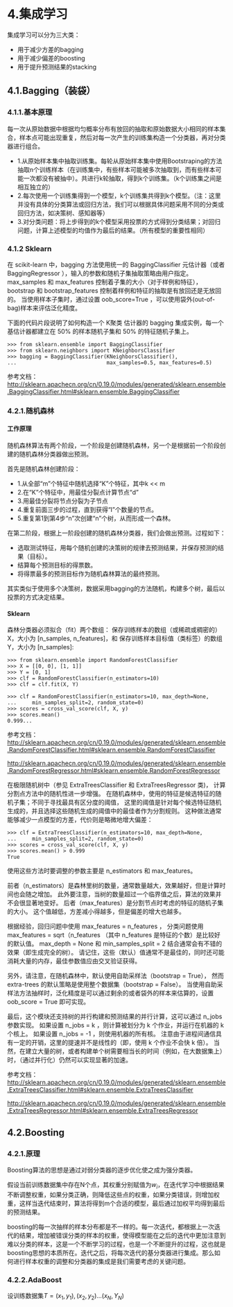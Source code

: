 # 4.集成学习
集成学习可以分为三大类：
* 用于减少方差的bagging
* 用于减少偏差的boosting
* 用于提升预测结果的stacking

## 4.1.Bagging（装袋）
### 4.1.1.基本原理
每一次从原始数据中根据均匀概率分布有放回的抽取和原始数据大小相同的样本集合，样本点可能出现重复，然后对每一次产生的训练集构造一个分类器，再对分类器进行组合。

* 1.从原始样本集中抽取训练集。每轮从原始样本集中使用Bootstraping的方法抽取n个训练样本（在训练集中，有些样本可能被多次抽取到，而有些样本可能一次都没有被抽中）。共进行k轮抽取，得到k个训练集。（k个训练集之间是相互独立的）
* 2.每次使用一个训练集得到一个模型，k个训练集共得到k个模型。（注：这里并没有具体的分类算法或回归方法，我们可以根据具体问题采用不同的分类或回归方法，如决策树、感知器等）
* 3.对分类问题：将上步得到的k个模型采用投票的方式得到分类结果；对回归问题，计算上述模型的均值作为最后的结果。（所有模型的重要性相同）

### 4.1.2 Sklearn
在 scikit-learn 中，bagging 方法使用统一的 BaggingClassifier 元估计器（或者 BaggingRegressor ），输入的参数和随机子集抽取策略由用户指定。max_samples 和 max_features 控制着子集的大小（对于样例和特征）， bootstrap 和 bootstrap_features 控制着样例和特征的抽取是有放回还是无放回的。 当使用样本子集时，通过设置 oob_score=True ，可以使用袋外(out-of-bag)样本来评估泛化精度。

下面的代码片段说明了如何构造一个 K聚类 估计器的 bagging 集成实例，每一个基估计器都建立在 50% 的样本随机子集和 50% 的特征随机子集上。
```
>>> from sklearn.ensemble import BaggingClassifier
>>> from sklearn.neighbors import KNeighborsClassifier
>>> bagging = BaggingClassifier(KNeighborsClassifier(),
...                             max_samples=0.5, max_features=0.5)
```
参考文档：http://sklearn.apachecn.org/cn/0.19.0/modules/generated/sklearn.ensemble.BaggingClassifier.html#sklearn.ensemble.BaggingClassifier

### 4.2.1.随机森林
#### 工作原理
随机森林算法有两个阶段，一个阶段是创建随机森林，另一个是根据前一个阶段创建的随机森林分类器做出预测。

首先是随机森林创建阶段：

* 1.从全部“m”个特征中随机选择“K”个特征，其中k << m
* 2.在“K”个特征中，用最佳分裂点计算节点“d”
* 3.用最佳分裂将节点分裂为子节点
* 4.重复前面三步的过程，直到获得“I”个数量的节点。
* 5.重复第1到第4步“n”次创建“n”个树，从而形成一个森林。

在第二阶段，根据上一阶段创建的随机森林分类器，我们会做出预测。过程如下：

* 选取测试特征，用每个随机创建的决策树的规律去预测结果，并保存预测的结果（目标）。
* 结算每个预测目标的得票数。
* 将得票最多的预测目标作为随机森林算法的最终预测。

其实类似于使用多个决策树，数据采用bagging的方法随机，构建多个树，最后以投票的方式决定结果。

#### Sklearn
森林分类器必须拟合（fit）两个数组： 保存训练样本的数组（或稀疏或稠密的）X，大小为 [n_samples, n_features]，和 保存训练样本目标值（类标签）的数组 Y，大小为 [n_samples]:
```
>>> from sklearn.ensemble import RandomForestClassifier
>>> X = [[0, 0], [1, 1]]
>>> Y = [0, 1]
>>> clf = RandomForestClassifier(n_estimators=10)
>>> clf = clf.fit(X, Y)

>>> clf = RandomForestClassifier(n_estimators=10, max_depth=None,
...     min_samples_split=2, random_state=0)
>>> scores = cross_val_score(clf, X, y)
>>> scores.mean()
0.999...
```
参考文档：http://sklearn.apachecn.org/cn/0.19.0/modules/generated/sklearn.ensemble.RandomForestClassifier.html#sklearn.ensemble.RandomForestClassifier

http://sklearn.apachecn.org/cn/0.19.0/modules/generated/sklearn.ensemble.RandomForestRegressor.html#sklearn.ensemble.RandomForestRegressor

在极限随机树中（参见 ExtraTreesClassifier 和 ExtraTreesRegressor 类)， 计算分割点方法中的随机性进一步增强。 在随机森林中，使用的特征是候选特征的随机子集；不同于寻找最具有区分度的阈值， 这里的阈值是针对每个候选特征随机生成的，并且选择这些随机生成的阈值中的最佳者作为分割规则。 这种做法通常能够减少一点模型的方差，代价则是略微地增大偏差：
```
>>> clf = ExtraTreesClassifier(n_estimators=10, max_depth=None,
...     min_samples_split=2, random_state=0)
>>> scores = cross_val_score(clf, X, y)
>>> scores.mean() > 0.999
True
```

使用这些方法时要调整的参数主要是 n_estimators 和 max_features。 

前者（n_estimators）是森林里树的数量，通常数量越大，效果越好，但是计算时间也会随之增加。 此外要注意，当树的数量超过一个临界值之后，算法的效果并不会很显著地变好。 后者（max_features）是分割节点时考虑的特征的随机子集的大小。 这个值越低，方差减小得越多，但是偏差的增大也越多。 

根据经验，回归问题中使用 max_features = n_features ， 分类问题使用 max_features = sqrt（n_features （其中 n_features 是特征的个数）是比较好的默认值。 max_depth = None 和 min_samples_split = 2 结合通常会有不错的效果（即生成完全的树）。 请记住，这些（默认）值通常不是最佳的，同时还可能消耗大量的内存，最佳参数值应由交叉验证获得。 

另外，请注意，在随机森林中，默认使用自助采样法（bootstrap = True）， 然而 extra-trees 的默认策略是使用整个数据集（bootstrap = False）。 当使用自助采样法方法抽样时，泛化精度是可以通过剩余的或者袋外的样本来估算的，设置 oob_score = True 即可实现。

最后，这个模块还支持树的并行构建和预测结果的并行计算，这可以通过 n_jobs 参数实现。 如果设置 n_jobs = k ，则计算被划分为 k 个作业，并运行在机器的 k 个核上。 如果设置 n_jobs = -1 ，则使用机器的所有核。 注意由于进程间通信具有一定的开销，这里的提速并不是线性的（即，使用 k 个作业不会快 k 倍）。 当然，在建立大量的树，或者构建单个树需要相当长的时间（例如，在大数据集上）时，（通过并行化）仍然可以实现显著的加速。

参考文档：http://sklearn.apachecn.org/cn/0.19.0/modules/generated/sklearn.ensemble.ExtraTreesClassifier.html#sklearn.ensemble.ExtraTreesClassifier

http://sklearn.apachecn.org/cn/0.19.0/modules/generated/sklearn.ensemble.ExtraTreesRegressor.html#sklearn.ensemble.ExtraTreesRegressor

## 4.2.Boosting
### 4.2.1.原理

Boosting算法的思想是通过对弱分类器的逐步优化使之成为强分类器。

假设当前训练数据集中存在N个点，其权重分别赋值为$w_i$，在迭代学习中根据结果不断调整权重，如果分类正确，则降低这些点的权重，如果分类错误，则增加权重，这样当迭代结束时，算法将得到m个合适的模型，最后通过加权平均得到最后的预测结果。

boosting的每一次抽样的样本分布都是不一样的。每一次迭代，都根据上一次迭代的结果，增加被错误分类的样本的权重，使得模型能在之后的迭代中更加注意到难以分类的样本，这是一个不断学习的过程，也是一个不断提升的过程，这也就是boosting思想的本质所在。迭代之后，将每次迭代的基分类器进行集成。那么如何进行样本权重的调整和分类器的集成是我们需要考虑的关键问题。

### 4.2.2.AdaBoost
设训练数据集$T={(x_1, y_1),(x_2, y_2)...(x_N,Y_N)}$
